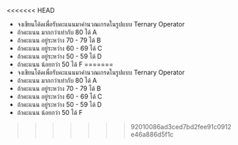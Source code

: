 <<<<<<< HEAD
- จงเขียนโค้ดเพื่อรับคะแนนมาคำนวณเกรดในรูปแบบ Ternary Operator
- ถ้าคะแนน มากกว่าเท่ากับ 80 ได้ A
- ถ้าคะแนน อยู่ระหว่าง 70 - 79 ได้ B
- ถ้าคะแนน อยู่ระหว่าง 60 - 69 ได้ C
- ถ้าคะแนน อยู่ระหว่าง 50 - 59 ได้ D
- ถ้าคะแนน น้อยกว่า 50 ได้ F
=======
- จงเขียนโค้ดเพื่อรับคะแนนมาคำนวณเกรดในรูปแบบ Ternary Operator
- ถ้าคะแนน มากกว่าเท่ากับ 80 ได้ A
- ถ้าคะแนน อยู่ระหว่าง 70 - 79 ได้ B
- ถ้าคะแนน อยู่ระหว่าง 60 - 69 ได้ C
- ถ้าคะแนน อยู่ระหว่าง 50 - 59 ได้ D
- ถ้าคะแนน น้อยกว่า 50 ได้ F
>>>>>>> 92010086ad3ced7bd2fee91c0912e46a886d5f1c
